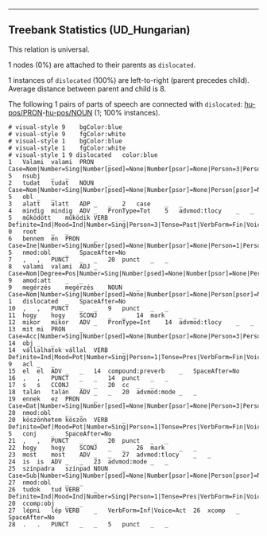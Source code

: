 

--------------------------------------------------------------------------------

## Treebank Statistics (UD_Hungarian)

This relation is universal.

1 nodes (0%) are attached to their parents as `dislocated`.

1 instances of `dislocated` (100%) are left-to-right (parent precedes child).
Average distance between parent and child is 8.

The following 1 pairs of parts of speech are connected with `dislocated`: [hu-pos/PRON]()-[hu-pos/NOUN]() (1; 100% instances).


~~~ conllu
# visual-style 9	bgColor:blue
# visual-style 9	fgColor:white
# visual-style 1	bgColor:blue
# visual-style 1	fgColor:white
# visual-style 1 9 dislocated	color:blue
1	Valami	valami	PRON	_	Case=Nom|Number=Sing|Number[psed]=None|Number[psor]=None|Person=3|Person[psor]=None|PronType=Ind	5	nsubj	_	_
2	tudat	tudat	NOUN	_	Case=Nom|Number=Sing|Number[psed]=None|Number[psor]=None|Person[psor]=None	5	obl	_	_
3	alatt	alatt	ADP	_	_	2	case	_	_
4	mindig	mindig	ADV	_	PronType=Tot	5	advmod:tlocy	_	_
5	működött	működik	VERB	_	Definite=Ind|Mood=Ind|Number=Sing|Person=3|Tense=Past|VerbForm=Fin|Voice=Act	0	root	_	_
6	bennem	én	PRON	_	Case=Ine|Number=Sing|Number[psed]=None|Number[psor]=None|Person=1|Person[psor]=None|PronType=Prs	5	nmod:obl	_	SpaceAfter=No
7	,	,	PUNCT	_	_	20	punct	_	_
8	valami	valami	ADJ	_	Case=Nom|Degree=Pos|Number=Sing|Number[psed]=None|Number[psor]=None|Person[psor]=None	9	amod:att	_	_
9	megérzés	megérzés	NOUN	_	Case=Nom|Number=Sing|Number[psed]=None|Number[psor]=None|Person[psor]=None	1	dislocated	_	SpaceAfter=No
10	,	,	PUNCT	_	_	9	punct	_	_
11	hogy	hogy	SCONJ	_	_	14	mark	_	_
12	mikor	mikor	ADV	_	PronType=Int	14	advmod:tlocy	_	_
13	mit	mi	PRON	_	Case=Acc|Number=Sing|Number[psed]=None|Number[psor]=None|Person=3|Person[psor]=None|PronType=Int	14	obj	_	_
14	vállalhatok	vállal	VERB	_	Definite=Ind|Mood=Pot|Number=Sing|Person=1|Tense=Pres|VerbForm=Fin|Voice=Act	9	acl	_	_
15	el	el	ADV	_	_	14	compound:preverb	_	SpaceAfter=No
16	,	,	PUNCT	_	_	14	punct	_	_
17	s	s	CCONJ	_	_	20	cc	_	_
18	talán	talán	ADV	_	_	20	advmod:mode	_	_
19	ennek	ez	PRON	_	Case=Dat|Number=Sing|Number[psed]=None|Number[psor]=None|Person=3|Person[psor]=None|PronType=Dem	20	nmod:obl	_	_
20	köszönhetem	köszön	VERB	_	Definite=Def|Mood=Pot|Number=Sing|Person=1|Tense=Pres|VerbForm=Fin|Voice=Act	5	conj	_	SpaceAfter=No
21	,	,	PUNCT	_	_	20	punct	_	_
22	hogy	hogy	SCONJ	_	_	26	mark	_	_
23	most	most	ADV	_	_	27	advmod:tlocy	_	_
24	is	is	ADV	_	_	23	advmod:mode	_	_
25	színpadra	színpad	NOUN	_	Case=Sub|Number=Sing|Number[psed]=None|Number[psor]=None|Person[psor]=None	27	nmod:obl	_	_
26	tudok	tud	VERB	_	Definite=Ind|Mood=Ind|Number=Sing|Person=1|Tense=Pres|VerbForm=Fin|Voice=Act	20	ccomp:obj	_	_
27	lépni	lép	VERB	_	VerbForm=Inf|Voice=Act	26	xcomp	_	SpaceAfter=No
28	.	.	PUNCT	_	_	5	punct	_	_

~~~


